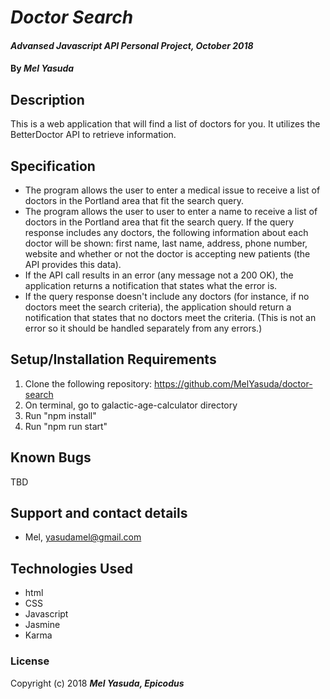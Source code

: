 # _Doctor Search_

#### _Advansed Javascript API Personal Project, October 2018_

#### By _**Mel Yasuda**_

## Description
This is a web application that will find a list of doctors for you. It utilizes the BetterDoctor API to retrieve information.

## Specification
* The program allows the user to enter a medical issue to receive a list of doctors in the Portland area that fit the search query.
* The program allows the user to  user to enter a name to receive a list of doctors in the Portland area that fit the search query.
If the query response includes any doctors, the following information about each doctor will be shown: first name, last name, address, phone number, website and whether or not the doctor is accepting new patients (the API provides this data).
* If the API call results in an error (any message not a 200 OK), the application returns a notification that states what the error is.
* If the query response doesn't include any doctors (for instance, if no doctors meet the search criteria), the application should return a notification that states that no doctors meet the criteria. (This is not an error so it should be handled separately from any errors.)

## Setup/Installation Requirements
1. Clone the following repository: https://github.com/MelYasuda/doctor-search
2. On terminal, go to galactic-age-calculator directory
3. Run "npm install"
4. Run "npm run start"

## Known Bugs
TBD

## Support and contact details
* Mel, yasudamel@gmail.com

## Technologies Used
* html
* CSS
* Javascript
* Jasmine
* Karma

### License

Copyright (c) 2018 **_Mel Yasuda, Epicodus_**
